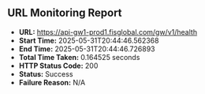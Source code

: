 ## URL Monitoring Report

- **URL:** https://api-gw1-prod1.fisglobal.com/gw/v1/health
- **Start Time:** 2025-05-31T20:44:46.562368
- **End Time:** 2025-05-31T20:44:46.726893
- **Total Time Taken:** 0.164525 seconds
- **HTTP Status Code:** 200
- **Status:** Success
- **Failure Reason:** N/A
